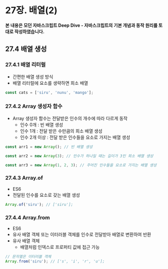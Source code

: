 # 27장. 배열(2)

**본 내용은 모던 자바스크립트 Deep Dive - 자바스크립트의 기본 개념과 동작 원리를 토대로 작성하였습니다.**

## 27.4 배열 생성

### 27.4.1 배열 리터럴

* 간편한 배열 생성 방식
* 배열 리터럴에 요소를 생략하면 희소 배열

```JavaScript
const cats = ['siru', 'nunu', 'mango'];
```



### 27.4.2 Array 생성자 함수

* Array 생성자 함수는 전달받은 인수의 개수에 따라 다르게 동작
  * 인수 0개 : 빈 배열 생성
  * 인수 1개 : 전달 받은 수만큼의 희소 배열 생성
  * 인수 2개 이상 : 전달 받은 인수들을 요소로 가지는 배열 생성

```JavaScript
const arr1 = new Array(); // 빈 배열 생성

const arr2 = new Array(3); // 인수가 하나일 때는 길이가 3인 희소 배열 생성

const arr3 = new Array(1, 2, 3); // 주어진 인수들을 요소로 가지는 배열 생성
```



### 27.4.3 Array.of

* ES6
* 전달된 인수를 요소로 갖는 배열 생성

```JavaScript
Array.of('siru'); // ['siru'];
```



### 27.4.4 Array.from

* ES6
* 유사 배열 객체 또는 이터러블 객체를 인수로 전달받아 배열로 변환하여 반환
* 유사 배열 객체
  * 배열처럼 인덱스로 프로퍼티 값에 접근 가능

```JavaScript
// 문자열은 이터러블 객체
Array.from('siru'); // ['s', 'i', 'r', 'u'];
```


